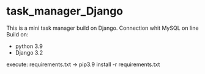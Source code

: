 # task_manager_Django
This is a mini task manager build on Django. Connection whit MySQL on line
Build on:
* python 3.9
* Django 3.2


execute: requirements.txt ->
pip3.9 install -r requirements.txt
